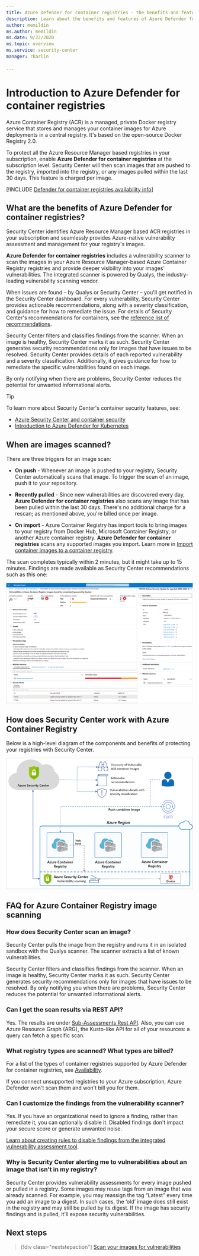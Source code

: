```yaml
---
title: Azure Defender for container registries - the benefits and features
description: Learn about the benefits and features of Azure Defender for container registries.
author: memildin
ms.author: memildin
ms.date: 9/22/2020
ms.topic: overview
ms.service: security-center
manager: rkarlin

---
```


# Introduction to Azure Defender for container registries

Azure Container Registry (ACR) is a managed, private Docker registry service that stores and manages your container images for Azure deployments in a central registry. It's based on the open-source Docker Registry 2.0.

To protect all the Azure Resource Manager based registries in your subscription, enable **Azure Defender for container registries** at the subscription level. Security Center will then scan images that are pushed to the registry, imported into the registry, or any images pulled within the last 30 days. This feature is charged per image.

[!INCLUDE [Defender for container registries availability info](../../includes/security-center-availability-defender-for-container-registries.md)]

## What are the benefits of Azure Defender for container registries?

Security Center identifies Azure Resource Manager based ACR registries in your subscription and seamlessly provides Azure-native vulnerability assessment and management for your registry's images.

**Azure Defender for container registries** includes a vulnerability scanner to scan the images in your Azure Resource Manager-based Azure Container Registry registries and provide deeper visibility into your images'  vulnerabilities. The integrated scanner is powered by Qualys, the industry-leading vulnerability scanning vendor.

When issues are found – by Qualys or Security Center – you'll get notified in the Security Center dashboard. For every vulnerability, Security Center provides actionable recommendations, along with a severity classification, and guidance for how to remediate the issue. For details of Security Center's recommendations for containers, see the [reference list of recommendations](recommendations-reference.md#recs-compute).

Security Center filters and classifies findings from the scanner. When an image is healthy, Security Center marks it as such. Security Center generates security recommendations only for images that have issues to be resolved. Security Center provides details of each reported vulnerability and a severity classification. Additionally, it gives guidance for how to remediate the specific vulnerabilities found on each image.

By only notifying when there are problems, Security Center reduces the potential for unwanted informational alerts.


> [!TIP]
> To learn more about Security Center's container security features, see:
>
> - [Azure Security Center and container security](container-security.md)
> - [Introduction to Azure Defender for Kubernetes](defender-for-kubernetes-introduction.md)

## When are images scanned?

There are three triggers for an image scan:

- **On push** - Whenever an image is pushed to your registry, Security Center automatically scans that image. To trigger the scan of an image, push it to your repository.

- **Recently pulled** - Since new vulnerabilities are discovered every day, **Azure Defender for container registries** also scans any image that has been pulled within the last 30 days. There's no additional charge for a rescan; as mentioned above, you're billed once per image.

- **On import** - Azure Container Registry has import tools to bring images to your registry from Docker Hub, Microsoft Container Registry, or another Azure container registry. **Azure Defender for container registries** scans any supported images you import. Learn more in [Import container images to a container registry](../container-registry/container-registry-import-images.md).
 
The scan completes typically within 2 minutes, but it might take up to 15 minutes. Findings are made available as Security Center recommendations such as this one:

[![Sample Azure Security Center recommendation about vulnerabilities discovered in an Azure Container Registry (ACR) hosted image](media/azure-container-registry-integration/container-security-acr-page.png)](media/azure-container-registry-integration/container-security-acr-page.png#lightbox)


## How does Security Center work with Azure Container Registry

Below is a high-level diagram of the components and benefits of protecting your registries with Security Center.

![Azure Security Center and Azure Container Registry (ACR) high-level overview](./media/azure-container-registry-integration/aks-acr-integration-detailed.png)




## FAQ for Azure Container Registry image scanning

### How does Security Center scan an image?
Security Center pulls the image from the registry and runs it in an isolated sandbox with the Qualys scanner. The scanner extracts a list of known vulnerabilities.

Security Center filters and classifies findings from the scanner. When an image is healthy, Security Center marks it as such. Security Center generates security recommendations only for images that have issues to be resolved. By only notifying you when there are problems, Security Center reduces the potential for unwanted informational alerts.

### Can I get the scan results via REST API?
Yes. The results are under [Sub-Assessments Rest API](/rest/api/securitycenter/subassessments/list/). Also, you can use Azure Resource Graph (ARG), the Kusto-like API for all of your resources: a query can fetch a specific scan.

### What registry types are scanned? What types are billed?
For a list of the types of container registries supported by Azure Defender for container registries, see [Availability](#availability).

If you connect unsupported registries to your Azure subscription, Azure Defender won't scan them and won't bill you for them.

### Can I customize the findings from the vulnerability scanner?
Yes. If you have an organizational need to ignore a finding, rather than remediate it, you can optionally disable it. Disabled findings don't impact your secure score or generate unwanted noise.

[Learn about creating rules to disable findings from the integrated vulnerability assessment tool](defender-for-container-registries-usage.md#disable-specific-findings-preview).

### Why is Security Center alerting me to vulnerabilities about an image that isn’t in my registry?
Security Center provides vulnerability assessments for every image pushed or pulled in a registry. Some images may reuse tags from an image that was already scanned. For example, you may reassign the tag “Latest” every time you add an image to a digest. In such cases, the ‘old’ image does still exist in the registry and may still be pulled by its digest. If the image has security findings and is pulled, it'll expose security vulnerabilities.


## Next steps

> [!div class="nextstepaction"]
> [Scan your images for vulnerabilities](defender-for-container-registries-usage.md)